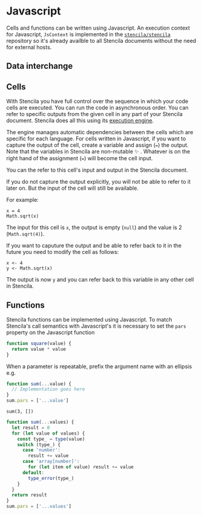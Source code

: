 # Javascript

Cells and functions can be written using Javascript. An execution context for Javascript, `JsContext` is implemented in the [`stencila/stencila`](https://github.com/stencila/stencila) repository so it's already availble to all Stencila documents without the need for external hosts.

## Data interchange



## Cells

With Stencila you have full control over the sequence in which your code cells are executed. You can run the code in asynchronous order.
You can refer to specific outputs from the given cell in any part of your Stencila document.
Stencila does all this using its [execution engine](computation/engine.md).

The engine manages automatic dependencies between the cells which are specific for each language. For cells written in Javascript, if you want to capture the output of the cell,
create a variable and assign (`=`) the output.
Note that the variables in Stencila are non-mutable :sparkles: . Whatever is on the right hand of the assignment (`=`)
will become the cell input.

You can the refer to this cell's input and output in the Stencila document.

If you do not capture the output explicitly, you will not be able to refer to it later on. But the input of the cell
will still be available.

For example:

```{js}
x = 4
Math.sqrt(x)
```

The input for this cell is `x`, the output is empty (`null`) and the value is 2 (`Math.sqrt(4)`).

If you want to caputure the output and be able to refer back to it in the future you need to
modify the cell as follows:

```{js}
x <- 4
y <- Math.sqrt(x)
```

The output is now `y` and you can refer back to this variable in any other cell in Stencila.



## Functions


Stencila functions can be implemented using Javascript. To match Stencila's call semantics with Javascript's it is necessary to set the `pars` property on the Javascript function


```js
function square(value) {
  return value * value
}
```


When a parameter is repeatable, prefix the argument name with an ellipsis e.g.

```js
function sum(...value) {
  // Implementation goes here
}
sum.pars = ['...value']
```

```mini
sum(3, [])
```

```js
function sum(...values) {
  let result = 0
  for (let value of values) {
    const type_ = type(value)
    switch (type_) {
      case 'number':
        result += value
      case 'array[number]':
        for (let item of value) result += value
      default:
        type_error(type_)
    }
  }
  return result
}
sum.pars = ['...values']
```
